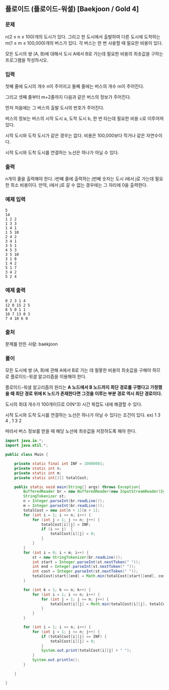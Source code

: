 ## 플로이드 (플로이드-워셜) [Baekjoon / Gold 4]

### 문제

n(2 ≤ n ≤ 100)개의 도시가 있다. 그리고 한 도시에서 출발하여 다른 도시에 도착하는 m(1 ≤ m ≤ 100,000)개의 버스가 있다. 각 버스는 한 번 사용할 때 필요한 비용이 있다.

모든 도시의 쌍 (A, B)에 대해서 도시 A에서 B로 가는데 필요한 비용의 최솟값을 구하는 프로그램을 작성하시오.

### 입력

첫째 줄에 도시의 개수 n이 주어지고 둘째 줄에는 버스의 개수 m이 주어진다. 

그리고 셋째 줄부터 m+2줄까지 다음과 같은 버스의 정보가 주어진다. 

먼저 처음에는 그 버스의 출발 도시의 번호가 주어진다. 

버스의 정보는 버스의 시작 도시 a, 도착 도시 b, 한 번 타는데 필요한 비용 c로 이루어져 있다. 

시작 도시와 도착 도시가 같은 경우는 없다. 비용은 100,000보다 작거나 같은 자연수이다.

시작 도시와 도착 도시를 연결하는 노선은 하나가 아닐 수 있다.

### 출력

n개의 줄을 출력해야 한다. i번째 줄에 출력하는 j번째 숫자는 도시 i에서 j로 가는데 필요한 최소 비용이다. 만약, i에서 j로 갈 수 없는 경우에는 그 자리에 0을 출력한다.

### 예제 입력

```
5
14
1 2 2
1 3 3
1 4 1
1 5 10
2 4 2
3 4 1
3 5 1
4 5 3
3 5 10
3 1 8
1 4 2
5 1 7
3 4 2
5 2 4
```

### 예제 출력

```
0 2 3 1 4
12 0 15 2 5
8 5 0 1 1
10 7 13 0 3
7 4 10 6 0
```

### 출처

문제를 만든 사람: baekjoon

### 풀이

모든 도시에 쌍 (A, B)에 관해 A에서 B로 가는 데 필욯한 비용의 최솟값을 구해야 하므로 플로이드-워셜 알고리즘을 이용해야 한다.

플로이드-워셜 알고리즘의 원리는 **A 노드에서 B 노드까지 최단 경로를 구했다고 가정했을 때 최단 경로 위에 K 노드가 존재한다면 그것을 이루는 부분 경로 역시 최단 경로이다.**

도시의 최대 개수가 100개이므로 O(N^3) 시간 복잡도 내에 해결할 수 있다.

시작 도시와 도착 도시를 연결하는 노선은 하나가 아닐 수 있다는 조건이 있다. ex) 1 3 4 , 1 3 2 

따라서 버스 정보를 받을 때 해당 노선에 최솟값을 저장하도록 해야 한다.

```java
import java.io.*;
import java.util.*;

public class Main {

    private static final int INF = 10000001;
    private static int n;
    private static int m;
    private static int[][] totalCost;

    public static void main(String[] args) throws Exception{
        BufferedReader br = new BufferedReader(new InputStreamReader(System.in));
        StringTokenizer st;
        n = Integer.parseInt(br.readLine());
        m = Integer.parseInt(br.readLine());
        totalCost = new int[n + 1][n + 1];
        for (int i = 1; i <= n; i++) {
            for (int j = 1; j <= n; j++) {
                totalCost[i][j] = INF;
                if (i == j)  {
                    totalCost[i][j] = 0;
                }
            }
        }
        for (int i = 0; i < m; i++) {
            st = new StringTokenizer(br.readLine());
            int start = Integer.parseInt(st.nextToken(" "));
            int end = Integer.parseInt(st.nextToken(" "));
            int cost = Integer.parseInt(st.nextToken(" "));
            totalCost[start][end] = Math.min(totalCost[start][end], cost);
        }

        for (int k = 1; k <= n; k++) {
            for (int i = 1; i <= n; i++) {
                for (int j = 1; j <= n; j++) {
                    totalCost[i][j] = Math.min(totalCost[i][j], totalCost[i][k] + totalCost[k][j]);
                }
            }
        }

        for (int i = 1; i <= n; i++) {
            for (int j = 1; j <= n; j++) {
                if (totalCost[i][j] == INF) {
                    totalCost[i][j] = 0;
                }
                System.out.print(totalCost[i][j] + " ");
            }
            System.out.println();
        }

    }

}
```